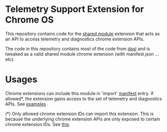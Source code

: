 # Telemetry Support Extension for Chrome OS

This repository contains code for the
[shared module](https://developer.chrome.com/docs/extensions/mv2/shared_modules/)
extension that acts as an API to access telemetry and diagnostics chrome
extension APIs.

The code in this repository contains most of the code from
[dpsl](https://source.chromium.org/chromium/chromium/src/+/main:chromeos/components/telemetry_extension_ui/resources/dpsl/)
 and is tweaked as a valid shared module chrome extension
 (with manifest.json ... etc).

# Usages

Chrome extensions can include this module in 'import'
[manifest](https://developer.chrome.com/docs/extensions/mv3/manifest/) entry.
If allowed*, the extension gains access to the set of telemetry and diagnostics
APIs. See
[examples](https://source.chromium.org/chromium/chromium/src/+/main:chromeos/components/telemetry_extension_ui/resources/dpsl/)
.

(*) Only allowed chrome extension IDs can import this extension. This is because
the underlying chrome extension APIs are only exposed to certain chrome
extension IDs. See [this](https://source.chromium.org/chromium/chromium/src/+/main:chrome/common/chromeos/extensions/api/_manifest_features.json;l=19)
